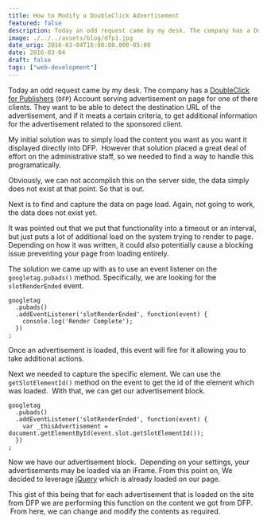 ```yaml
---
title: How to Modify a DoubleClick Advertisement
featured: false
description: Today an odd request came by my desk. The company has a DoubleClick forPublishers (DFP)Account serving advertisement on page for one of there clients. They want to beable to detect the destination URL of the advertisement, and if it meats acertain criteria, to get additional information for the advertisement related tothe sponsored client.My initial solution was to simply load the content you want as you want itdispl
image: ./../../assets/blog/dfp1.jpg
date_orig: 2016-03-04T16:00:00.000-05:00
date: 2016-03-04
draft: false
tags: ["web-development"]
---
```


Today an odd request came by my desk. The company has a [DoubleClick for Publishers](https://www.doubleclickbygoogle.com/solutions/revenue-management/dfp/) (`DFP`) Account serving advertisement on page for one of there clients. They want to be able to detect the destination URL of the advertisement, and if it meats a certain criteria, to get additional information for the advertisement related to the sponsored client.

My initial solution was to simply load the content you want as you want it displayed directly into DFP.  However that solution placed a great deal of effort on the administrative staff, so we needed to find a way to handle this programatically.

Obviously, we can not accomplish this on the server side, the data simply does not exist at that point. So that is out.

Next is to find and capture the data on page load. Again, not going to work, the data does not exist yet.

It was pointed out that we put that functionality into a timeout or an interval, but just puts a lot of additional load on the system trying to render to page. Depending on how it was written, it could also potentially cause a blocking issue preventing your page from loading entirely.

The solution we came up with as to use an event listener on the `googletag.pubads()` method. Specifically, we are looking for the `slotRenderEnded` event.

```
googletag
  .pubads()
  .addEventListener('slotRenderEnded', function(event) {
    console.log('Render Complete');
  })
;
```

Once an advertisement is loaded, this event will fire for it allowing you to take additional actions.

Next we needed to capture the specific element. We can use the `getSlotElementId()` method on the event to get the id of the element which was loaded.  With that, we can get our advertisement block.

```
googletag
  .pubads()
  .addEventListener('slotRenderEnded', function(event) {
    var _thisAdvertisement = document.getElementById(event.slot.getSlotElementId());
  })
;
```

Now we have our advertisement block.  Depending on your settings, your advertisements may be loaded via an iFrame. From this point on, We decided to leverage [jQuery](http://www.jquery.com/) which is already loaded on our page.

This gist of this being that for each advertisement that is loaded on the site from DFP we are performing this function on the content we got from DFP.  From here, we can change and modify the contents as required.
